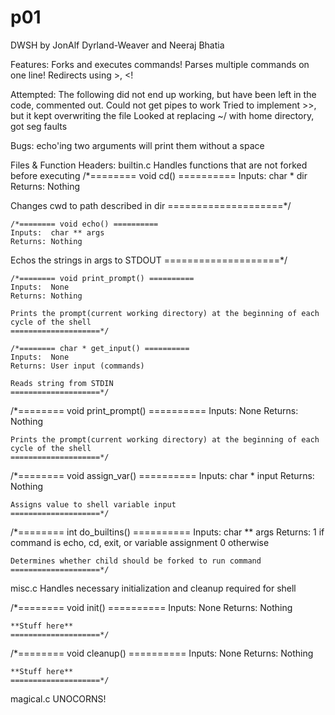# p01
DWSH
by JonAlf Dyrland-Weaver and Neeraj Bhatia

Features:
	Forks and executes commands!
	Parses multiple commands on one line!
	Redirects using >, <!

Attempted:
	The following did not end up working, but have been left in the code, commented out.
	Could not get pipes to work
	Tried to implement >>, but it kept overwriting the file
	Looked at replacing ~/ with home directory, got seg faults

Bugs:
	echo'ing two arguments will print them without a space
	
Files & Function Headers:
builtin.c
	Handles functions that are not forked before executing
	/*======== void cd() ==========
	Inputs:  char * dir 
	Returns: Nothing
 
  Changes cwd to path described in dir
	====================*/

	/*======== void echo() ==========
	Inputs:  char ** args
	Returns: Nothing
  
  Echos the strings in args to STDOUT
	====================*/

	/*======== void print_prompt() ==========
	Inputs:  None 
	Returns: Nothing

	Prints the prompt(current working directory) at the beginning of each cycle of the shell 
	====================*/

	/*======== char * get_input() ==========
	Inputs:  None 
	Returns: User input (commands)

	Reads string from STDIN 
	====================*/
  
  /*======== void print_prompt() ==========
	Inputs:  None 
	Returns: Nothing

	Prints the prompt(current working directory) at the beginning of each cycle of the shell 
	====================*/
  
  /*======== void assign_var() ==========
	Inputs:  char * input 
	Returns: Nothing

	Assigns value to shell variable input 
	====================*/
  
  /*======== int do_builtins() ==========
	Inputs:  char ** args
	Returns: 1 if command is echo, cd, exit, or variable assignment
           0 otherwise

	Determines whether child should be forked to run command
	====================*/
  
 

misc.c
	Handles necessary initialization and cleanup required for shell
  
  /*======== void init() ==========
	Inputs:  None
	Returns: Nothing

	**Stuff here**
	====================*/
  
  /*======== void cleanup() ==========
	Inputs:  None
	Returns: Nothing

	**Stuff here**
	====================*/


magical.c
UNOCORNS! 
